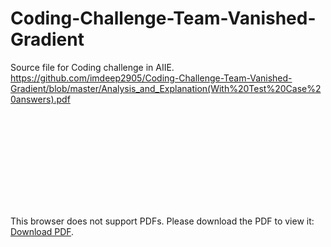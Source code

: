 # Coding-Challenge-Team-Vanished-Gradient
Source file for Coding challenge in AIIE.<br/>
https://github.com/imdeep2905/Coding-Challenge-Team-Vanished-Gradient/blob/master/Analysis_and_Explanation(With%20Test%20Case%20answers).pdf

<object data="https://github.com/imdeep2905/Coding-Challenge-Team-Vanished-Gradient/blob/master/Analysis_and_Explanation(With%20Test%20Case%20answers).pdf" type="application/pdf" width="700px" height="700px">
    <embed src="https://github.com/imdeep2905/Coding-Challenge-Team-Vanished-Gradient/blob/master/Analysis_and_Explanation(With%20Test%20Case%20answers).pdf">
        <p>This browser does not support PDFs. Please download the PDF to view it: <a href="http://yoursite.com/the.pdf">Download PDF</a>.</p>
    </embed>
</object>
